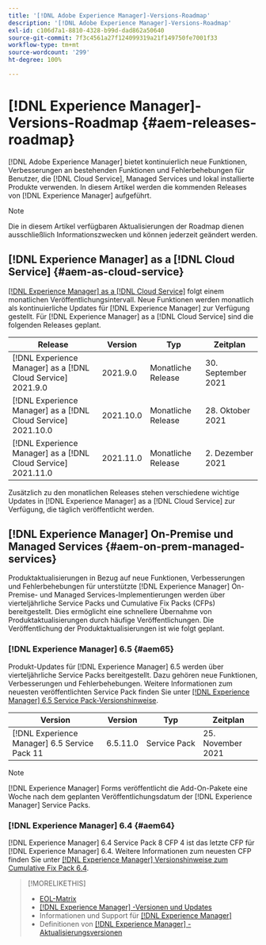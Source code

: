 ```yaml
---
title: '[!DNL Adobe Experience Manager]-Versions-Roadmap'
description: '[!DNL Adobe Experience Manager]-Versions-Roadmap'
exl-id: c106d7a1-8810-4328-b99d-dad862a50640
source-git-commit: 7f3c4561a27f124099319a21f149750fe7001f33
workflow-type: tm+mt
source-wordcount: '299'
ht-degree: 100%

---
```


# [!DNL Experience Manager]-Versions-Roadmap {#aem-releases-roadmap}

[!DNL Adobe Experience Manager] bietet kontinuierlich neue Funktionen, Verbesserungen an bestehenden Funktionen und Fehlerbehebungen für Benutzer, die [!DNL Cloud Service], Managed Services und lokal installierte Produkte verwenden. In diesem Artikel werden die kommenden Releases von [!DNL Experience Manager] aufgeführt.

>[!NOTE]
>
>Die in diesem Artikel verfügbaren Aktualisierungen der Roadmap dienen ausschließlich Informationszwecken und können jederzeit geändert werden.

## [!DNL Experience Manager] as a [!DNL Cloud Service] {#aem-as-cloud-service}

[[!DNL Experience Manager]  as a  [!DNL Cloud Service]](https://experienceleague.adobe.com/docs/experience-manager-cloud-service/release-notes/home.html?lang=de) folgt einem monatlichen Veröffentlichungsintervall. Neue Funktionen werden monatlich als kontinuierliche Updates für [!DNL Experience Manager] zur Verfügung gestellt. Für [!DNL Experience Manager] as a [!DNL Cloud Service] sind die folgenden Releases geplant.

| Release | Version | Typ | Zeitplan |
|---|---|---|---|
| [!DNL Experience Manager] as a [!DNL Cloud Service] 2021.9.0 | 2021.9.0 | Monatliche Release | 30. September 2021 |
| [!DNL Experience Manager] as a [!DNL Cloud Service] 2021.10.0 | 2021.10.0 | Monatliche Release | 28. Oktober 2021 |
| [!DNL Experience Manager] as a [!DNL Cloud Service] 2021.11.0 | 2021.11.0 | Monatliche Release | 2. Dezember 2021 |

Zusätzlich zu den monatlichen Releases stehen verschiedene wichtige Updates in [!DNL Experience Manager] as a [!DNL Cloud Service] zur Verfügung, die täglich veröffentlicht werden.

## [!DNL Experience Manager] On-Premise und Managed Services {#aem-on-prem-managed-services}

Produktaktualisierungen in Bezug auf neue Funktionen, Verbesserungen und Fehlerbehebungen für unterstützte [!DNL Experience Manager] On-Premise- und Managed Services-Implementierungen werden über vierteljährliche Service Packs und Cumulative Fix Packs (CFPs) bereitgestellt. Dies ermöglicht eine schnellere Übernahme von Produktaktualisierungen durch häufige Veröffentlichungen. Die Veröffentlichung der Produktaktualisierungen ist wie folgt geplant.

### [!DNL Experience Manager] 6.5 {#aem65}

Produkt-Updates für [!DNL Experience Manager] 6.5 werden über vierteljährliche Service Packs bereitgestellt. Dazu gehören neue Funktionen, Verbesserungen und Fehlerbehebungen. Weitere Informationen zum neuesten veröffentlichten Service Pack finden Sie unter [[!DNL Experience Manager] 6.5 Service Pack-Versionshinweise](https://experienceleague.adobe.com/docs/experience-manager-65/release-notes/service-pack/sp-release-notes.html?lang=de).

| Version | Version | Typ | Zeitplan |
|---|---|---|---|
| [!DNL Experience Manager] 6.5 Service Pack 11 | 6.5.11.0 | Service Pack | 25. November 2021 |

>[!NOTE]
>
>[!DNL Experience Manager] Forms veröffentlicht die Add-On-Pakete eine Woche nach dem geplanten Veröffentlichungsdatum der [!DNL Experience Manager] Service Packs.

### [!DNL Experience Manager] 6.4 {#aem64}

[!DNL Experience Manager] 6.4 Service Pack 8 CFP 4 ist das letzte CFP für [!DNL Experience Manager] 6.4. Weitere Informationen zum neuesten CFP finden Sie unter [[!DNL Experience Manager] Versionshinweise zum Cumulative Fix Pack 6.4](https://experienceleague.adobe.com/docs/experience-manager-64/release-notes/cfp-release-notes.html?lang=de).

>[!MORELIKETHIS]
>
>* [EOL-Matrix](https://helpx.adobe.com/de/support/programs/eol-matrix.html)
>* [[!DNL Experience Manager] -Versionen und Updates](https://experienceleague.adobe.com/docs/experience-manager-release-information/aem-release-updates/aem-releases-updates.html?lang=de)
>* Informationen und Support für [[!DNL Experience Manager] ](https://experienceleague.adobe.com/docs/experience-manager-cloud-service.html?lang=de)
>* Definitionen von [[!DNL Experience Manager] -Aktualisierungsversionen](/help/update-release-vehicle-definitions.md)

